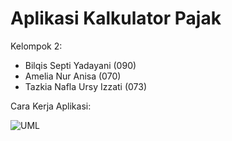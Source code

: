 # Aplikasi Kalkulator Pajak
Kelompok 2:
- Bilqis Septi Yadayani (090)
- Amelia Nur Anisa (070)
- Tazkia Nafla Ursy Izzati (073)

Cara Kerja Aplikasi:

![UML](http://www.plantuml.com/plantuml/png/PK-nIi0m5DpVLzmYj631YbC7AUZYKWAjcyiZFhMQ9YLv1Vltfg53mUNWk7jtz_ga77LR7B7L4F6Q918TYEOHuvvK5dHuyUkci25f-Y-EuiGgb7-X-oge37_pposC6J8CJLlJwRrUFR6pcsCLQ51s9VpYAoqTdkUqEjwl7l911N7-_5A4ZpEmmvJhfroVtdo3iW3LmzrDNQWPKBNtXPH5cMM9g1V_VZnFVm00.png)
